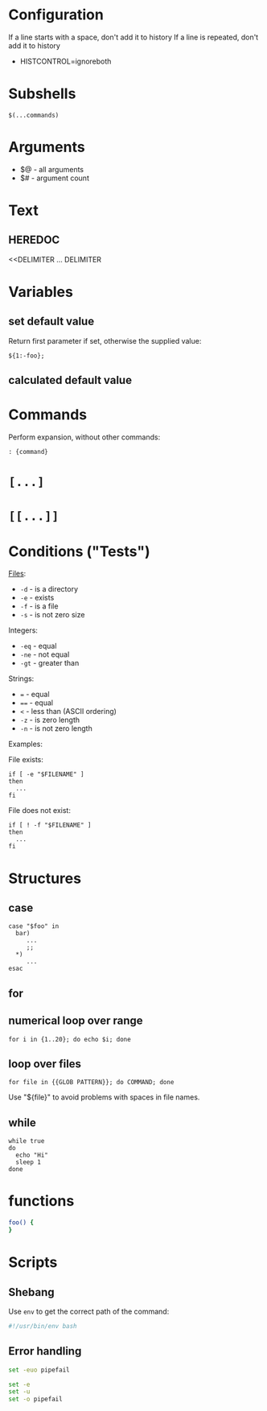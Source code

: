 # Configuration

If a line starts with a space, don't add it to history
If a line is repeated, don't add it to history

* HISTCONTROL=ignoreboth

# Subshells

```
$(...commands)
```

# Arguments

* $@ - all arguments
* $# - argument count

# Text

## HEREDOC

<<DELIMITER
...
DELIMITER

# Variables

## set default value

Return first parameter if set, otherwise the supplied value:

```
${1:-foo};
```

## calculated default value

# Commands

Perform expansion, without other commands:
```
: {command}
```

# `[...]`


# `[[...]]`


# Conditions ("Tests")

[Files](http://tldp.org/LDP/abs/html/fto.html):

* `-d` - is a directory
* `-e` - exists
* `-f` - is a file
* `-s` - is not zero size

Integers:

* `-eq` - equal
* `-ne` - not equal
* `-gt` - greater than

Strings:

* `=` - equal
* `==` - equal
* `<` - less than (ASCII ordering)
* `-z` - is zero length
* `-n` - is not zero length

Examples:

File exists:

```
if [ -e "$FILENAME" ]
then
  ...
fi
```

File does not exist:

```
if [ ! -f "$FILENAME" ]
then
  ...
fi
```

# Structures

## case

```
case "$foo" in
  bar)
     ...
     ;;
  *)
     ...
esac
```

## for

## numerical loop over range

```
for i in {1..20}; do echo $i; done
```

## loop over files

```
for file in {{GLOB PATTERN}}; do COMMAND; done
```

Use "${file}" to avoid problems with spaces in file names.

## while

```
while true
do
  echo "Hi"
  sleep 1
done
```

# functions

```sh
foo() {
}
```

# Scripts

## Shebang

Use `env` to get the correct path of the command:

```sh
#!/usr/bin/env bash
```

## Error handling

```sh
set -euo pipefail
```

```sh
set -e
set -u
set -o pipefail
```
